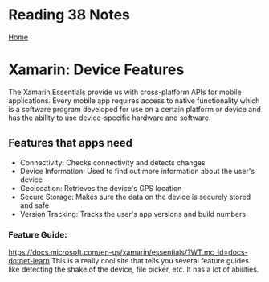 # Reading 38 Notes

[Home](README.md)

# Xamarin: Device Features

The Xamarin.Essentials provide us with cross-platform APIs for mobile applications. Every mobile app requires access to native functionality which is a software program developed for use on a certain platform or device and has the ability to use device-specific hardware and software.

## Features that apps need
- Connectivity: Checks connectivity and detects changes
- Device Information: Used to find out more information about the user's device
- Geolocation: Retrieves the device's GPS location
- Secure Storage: Makes sure the data on the device is securely stored and safe
- Version Tracking: Tracks the user's app versions and build numbers

### Feature Guide:
https://docs.microsoft.com/en-us/xamarin/essentials/?WT.mc_id=docs-dotnet-learn This is a really cool site that tells you several feature guides like detecting the shake of the device, file picker, etc. It has a lot of abilities.